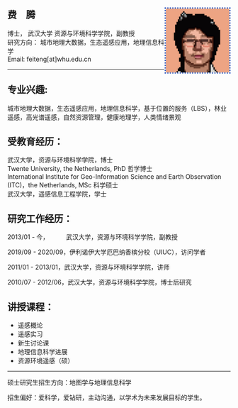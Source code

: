 ## 费&ensp;&ensp;腾 [<img src='img\icon.jpg' style=' float:right; width:150px;height: px'/>](http://47.101.135.251:4396/#/)   


博士， 武汉大学 资源与环境科学学院，副教授  
研究方向： 城市地理大数据，生态遥感应用，地理信息科学  
Email: feiteng[at]whu.edu.cn  

---

## 专业兴趣: 
城市地理大数据，生态遥感应用，地理信息科学，基于位置的服务（LBS），林业遥感，高光谱遥感，自然资源管理，健康地理学，人类情绪景观


## 受教育经历：

武汉大学，资源与环境科学学院，博士  
Twente University, the Netherlands, PhD 哲学博士  
International Institute for Geo-Information Science and Earth Observation (ITC)，the Netherlands, MSc 科学硕士  
武汉大学，遥感信息工程学院，学士  

## 研究工作经历：

2013/01 - 今，&ensp;&ensp;&ensp;&ensp;&ensp;
武汉大学，资源与环境科学学院，副教授  

2019/09 - 2020/09，伊利诺伊大学厄巴纳香槟分校（UIUC），访问学者  

2011/01 - 2013/01，武汉大学，资源与环境科学学院，讲师  

2010/07 - 2012/06，武汉大学，资源与环境科学学院，博士后研究  

## 讲授课程：

- 遥感概论
- 遥感实习
- 新生讨论课
- 地理信息科学进展
- 资源环境遥感（硕）

---

硕士研究生招生方向：地图学与地理信息科学 

招生偏好：爱科学，爱钻研，主动沟通，以学术为未来发展目标的学生。